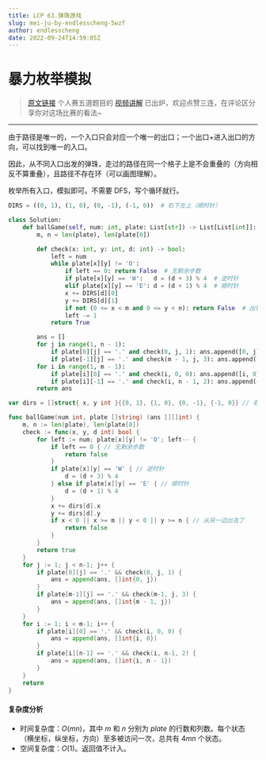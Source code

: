 ```yaml
---
title: LCP 63.弹珠游戏
slug: mei-ju-by-endlesscheng-5wzf
author: endlesscheng
date: 2022-09-24T14:59:05Z
---
```

# 暴力枚举模拟
 
> [原文链接](https://leetcode.cn/problems/EXvqDp/solution/mei-ju-by-endlesscheng-5wzf)
个人赛五道题目的 [视频讲解](https://www.bilibili.com/video/BV1zN4y1K762) 已出炉，欢迎点赞三连，在评论区分享你对这场比赛的看法~

---

由于路径是唯一的，一个入口只会对应一个唯一的出口；一个出口+进入出口的方向，可以找到唯一的入口。

因此，从不同入口出发的弹珠，走过的路径在同一个格子上是不会重叠的（方向相反不算重叠），且路径不存在环（可以画图理解）。

枚举所有入口，模拟即可。不需要 DFS，写个循环就行。

```py [sol1-Python3]
DIRS = ((0, 1), (1, 0), (0, -1), (-1, 0))  # 右下左上（顺时针）

class Solution:
    def ballGame(self, num: int, plate: List[str]) -> List[List[int]]:
        m, n = len(plate), len(plate[0])

        def check(x: int, y: int, d: int) -> bool:
            left = num
            while plate[x][y] != 'O':
                if left == 0: return False  # 无剩余步数
                if plate[x][y] == 'W':   d = (d + 3) % 4  # 逆时针
                elif plate[x][y] == 'E': d = (d + 1) % 4  # 顺时针
                x += DIRS[d][0]
                y += DIRS[d][1]
                if not (0 <= x < m and 0 <= y < n): return False  # 出界
                left -= 1
            return True

        ans = []
        for j in range(1, n - 1):
            if plate[0][j] == '.' and check(0, j, 1): ans.append([0, j])  # 上边
            if plate[-1][j] == '.' and check(m - 1, j, 3): ans.append([m - 1, j])  # 下边
        for i in range(1, m - 1):
            if plate[i][0] == '.' and check(i, 0, 0): ans.append([i, 0])  # 左边
            if plate[i][-1] == '.' and check(i, n - 1, 2): ans.append([i, n - 1])  # 右边
        return ans
```

```go [sol1-Go]
var dirs = []struct{ x, y int }{{0, 1}, {1, 0}, {0, -1}, {-1, 0}} // 右下左上（顺时针）

func ballGame(num int, plate []string) (ans [][]int) {
	m, n := len(plate), len(plate[0])
	check := func(x, y, d int) bool {
		for left := num; plate[x][y] != 'O'; left-- {
			if left == 0 { // 无剩余步数
				return false
			}
			if plate[x][y] == 'W' { // 逆时针
				d = (d + 3) % 4
			} else if plate[x][y] == 'E' { // 顺时针
				d = (d + 1) % 4
			}
			x += dirs[d].x
			y += dirs[d].y
			if x < 0 || x >= m || y < 0 || y >= n { // 从另一边出去了
				return false
			}
		}
		return true
	}
	for j := 1; j < n-1; j++ {
		if plate[0][j] == '.' && check(0, j, 1) {
			ans = append(ans, []int{0, j})
		}
		if plate[m-1][j] == '.' && check(m-1, j, 3) {
			ans = append(ans, []int{m - 1, j})
		}
	}
	for i := 1; i < m-1; i++ {
		if plate[i][0] == '.' && check(i, 0, 0) {
			ans = append(ans, []int{i, 0})
		}
		if plate[i][n-1] == '.' && check(i, n-1, 2) {
			ans = append(ans, []int{i, n - 1})
		}
	}
	return
}
```

#### 复杂度分析

- 时间复杂度：$O(mn)$，其中 $m$ 和 $n$ 分别为 $\textit{plate}$ 的行数和列数。每个状态（横坐标，纵坐标，方向）至多被访问一次，总共有 $4mn$ 个状态。
- 空间复杂度：$O(1)$。返回值不计入。

